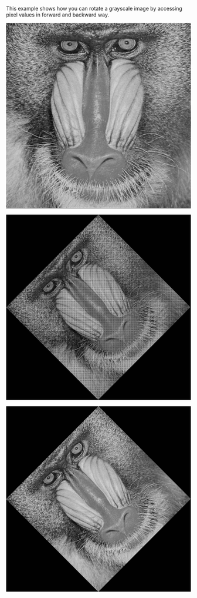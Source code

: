  This example shows how you can rotate a grayscale image by accessing pixel values in forward and backward way.

![](baboon.png)

![](baboon_forward.png)

![](baboon_backwards.png)

